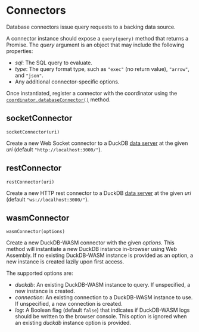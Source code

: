 # Connectors

Database connectors issue query requests to a backing data source.

A connector instance should expose a `query(query)` method that returns a Promise.
The _query_ argument is an object that may include the following properties:

- _sql_: The SQL query to evaluate.
- _type_: The query format type, such as `"exec"` (no return value), `"arrow"`, and `"json"`.
- Any additional connector-specific options.

Once instantiated, register a connector with the coordinator using the [`coordinator.databaseConnector()`](coordinator#databaseconnector) method.

## socketConnector

`socketConnector(uri)`

Create a new Web Socket connector to a DuckDB [data server](../duckdb/data-server) at the given _uri_ (default `"http://localhost:3000/"`).

## restConnector

`restConnector(uri)`

Create a new HTTP rest connector to a DuckDB [data server](../duckdb/data-server) at the given _uri_ (default `"ws://localhost:3000/"`).

## wasmConnector

`wasmConnector(options)`

Create a new DuckDB-WASM connector with the given _options_.
This method will instantiate a new DuckDB instance in-browser using Web Assembly. If no existing DuckDB-WASM instance is provided as an option, a new instance is created lazily upon first access.

The supported options are:

- _duckdb_: An existing DuckDB-WASM instance to query. If unspecified, a new instance is created.
- _connection_: An existing connection to a DuckDB-WASM instance to use. If unspecified, a new connection is created.
- _log_: A Boolean flag (default `false`) that indicates if DuckDB-WASM logs should be written to the browser console. This option is ignored when an existing _duckdb_ instance option is provided.
